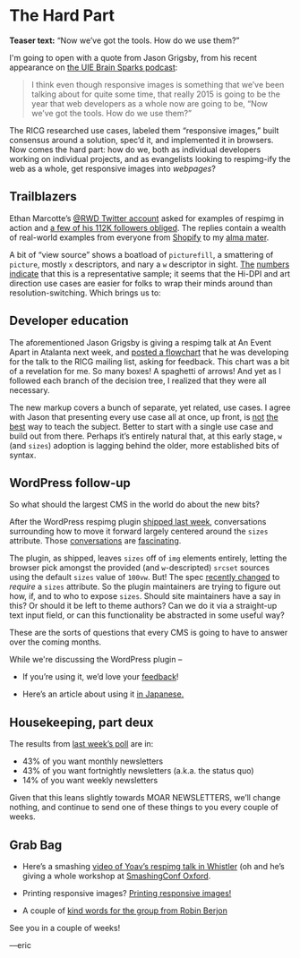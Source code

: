 # The Hard Part

**Teaser text:** “Now we’ve got the tools. How do we use them?”

I'm going to open with a quote from Jason Grigsby, from his recent appearance on [the UIE Brain Sparks podcast](http://www.uie.com/brainsparks/2015/02/02/jason-grigsby-real-world-responsive-web-design/):

> I think even though responsive images is something that we’ve been talking about for quite some time, that really 2015 is going to be the year that web developers as a whole now are going to be, “Now we’ve got the tools. How do we use them?”

The RICG researched use cases, labeled them “responsive images,” built consensus around a solution, spec’d it, and implemented it in browsers. Now comes the hard part: how do we, both as individual developers working on individual projects, and as evangelists looking to respimg-ify the web as a whole, get responsive images into *webpages*?

## Trailblazers

Ethan Marcotte’s [@RWD Twitter account](https://twitter.com/rwd) asked for examples of respimg in action and [a few of his 112K followers obliged](https://twitter.com/RWD/status/560114266137985026). The replies contain a wealth of real-world examples from everyone from [Shopify](http://t.co/klSBfxwDPF) to my [alma mater](http://commonreader.wustl.edu/).

A bit of “view source” shows a boatload of `picturefill`, a smattering of `picture`, mostly `x` descriptors, and nary a `w` descriptor in sight. [The](https://www.chromestatus.com/metrics/feature/timeline/popularity/524) [numbers](https://www.chromestatus.com/metrics/feature/timeline/popularity/523) [indicate](https://www.chromestatus.com/metrics/feature/timeline/popularity/521) that this is a representative sample; it seems that the Hi-DPI and art direction use cases are easier for folks to wrap their minds around than resolution-switching. Which brings us to:

## Developer education

The aforementioned Jason Grigsby is giving a respimg talk at An Event Apart in Atalanta next week, and [posted a flowchart](http://lists.w3.org/Archives/Public/public-respimg/2015Jan/0003.html) that he was developing for the talk to the RICG mailing list, asking for feedback. This chart was a bit of a revelation for me. So many boxes! A spaghetti of arrows! And yet as I followed each branch of the decision tree, I realized that they were all necessary.

The new markup covers a bunch of separate, yet related, use cases. I agree with Jason that presenting every use case all at once, up front, is [not](https://twitter.com/grigs/status/562738155317907456) [the](https://twitter.com/grigs/status/562738406997127169) [best](https://twitter.com/grigs/status/562738553189593088) way to teach the subject. Better to start with a single use case and build out from there. Perhaps it’s entirely natural that, at this early stage, `w` (and `sizes`) adoption is lagging behind the older, more established bits of syntax.

## WordPress follow-up

So what should the largest CMS in the world do about the new bits?

After the WordPress respimg plugin [shipped last week](http://us8.campaign-archive2.com/?u=c988d9ca55d5d09e73a7dc993&id=528f79d024&e=4db00bcdc4), conversations surrounding how to move it forward largely centered around the `sizes` attribute. Those [conversations](https://github.com/ResponsiveImagesCG/wp-tevko-responsive-images/issues/34) are [fascinating](https://github.com/ResponsiveImagesCG/wp-tevko-responsive-images/issues/34).

The plugin, as shipped, leaves `sizes` off of `img` elements entirely, letting the browser pick amongst the provided (and `w`-descripted) `srcset` sources using the default `sizes` value of `100vw`. But! The spec [recently changed](https://github.com/ResponsiveImagesCG/picture-element/issues/253) to *require* a `sizes` attribute. So the plugin maintainers are trying to figure out how, if, and to who to expose `sizes`. Should site maintainers have a say in this? Or should it be left to theme authors? Can we do it via a straight-up text input field, or can this functionality be abstracted in some useful way?

These are the sorts of questions that every CMS is going to have to answer over the coming months.

While we're discussing the WordPress plugin –

- If you’re using it, we’d love your [feedback](https://wordpress.org/support/view/plugin-reviews/ricg-responsive-images)!

- Here’s an article about using it [in Japanese.](http://parashuto.com/rriver/responsive-web/responsive-images-wordpress-plugin)

## Housekeeping, part deux

The results from [last week’s poll](https://docs.google.com/forms/d/1c_pQqkwOhBYe3mD5gBAEXscZDeA2bQyhL_NiW-mYpC4/viewform) are in:

- 43% of you want monthly newsletters
- 43% of you want fortnightly newsletters (a.k.a. the status quo)
- 14% of you want weekly newsletters

Given that this leans slightly towards MOAR NEWSLETTERS, we’ll change nothing, and continue to send one of these things to you every couple of weeks.

## Grab Bag

- Here’s a smashing [video of Yoav’s respimg talk in Whistler](http://vimeo.com/117250453)
(oh and he’s giving a whole workshop at [SmashingConf Oxford](http://smashingconf.com/workshops/yoav-weiss).

- Printing responsive images? [Printing responsive images!](https://www.w3.org/Bugs/Public/show_bug.cgi?id=27864#c2)

- A couple of [kind words for the group from Robin Berjon](https://twitter.com/boblet/status/559222927124488192)

See you in a couple of weeks!

—eric
